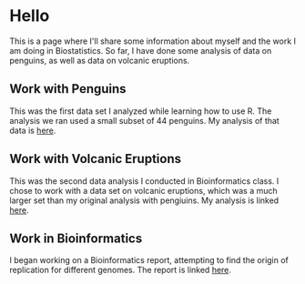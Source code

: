 # Hello
This is a page where I'll share some information about myself and the work I am doing in Biostatistics. So far, I have done some analysis of data on penguins, as well as data on volcanic eruptions.

## Work with Penguins

This was the first data set I analyzed while learning how to use R. The analysis we ran used a small subset of 44 penguins. My analysis of that data is [here](https://melaniedube.github.io/BioStatisticsAnalysis/PalmerPenguinsAnalysis.html). 


## Work with Volcanic Eruptions

This was the second data analysis I conducted in Bioinformatics class. I chose to work with a data set on volcanic eruptions, which was a much larger set than my original analysis with pengiuins. My analysis is linked [here](https://melaniedube.github.io/BioStatisticsAnalysis/VolcanicEruptionsAnalysis.html).

## Work in Bioinformatics
I began working on a Bioinformatics report, attempting to find the origin of replication for different genomes. The report is linked [here](https://github.com/agmath/BIO4ST1_Group2/blob/e607255f9b703e0ee08ad2561d6c75ee6086c1be/Replication_Melanie_Dube.html).
